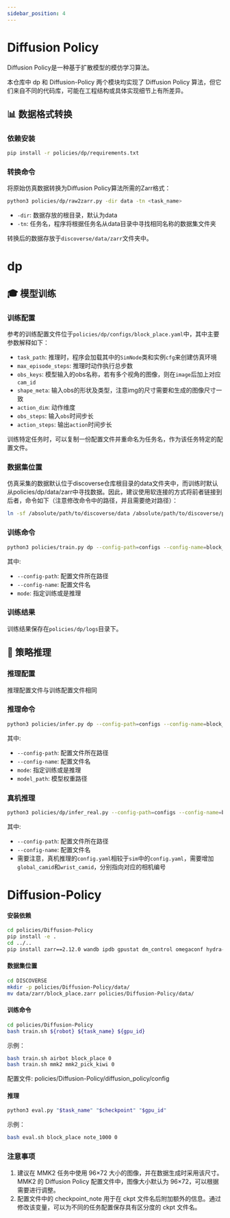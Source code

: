 ```yaml
---
sidebar_position: 4
---
```


# Diffusion Policy

Diffusion Policy是一种基于扩散模型的模仿学习算法。

本仓库中 dp 和 Diffusion-Policy 两个模块均实现了 Diffusion Policy 算法，但它们来自不同的代码库，可能在工程结构或具体实现细节上有所差异。

## 📊 数据格式转换

### 依赖安装

```bash
pip install -r policies/dp/requirements.txt
```

### 转换命令

将原始仿真数据转换为Diffusion Policy算法所需的Zarr格式：

```bash
python3 policies/dp/raw2zarr.py -dir data -tn <task_name>
```

- `-dir`: 数据存放的根目录，默认为data
- `-tn`: 任务名，程序将根据任务名从data目录中寻找相同名称的数据集文件夹

转换后的数据存放于`discoverse/data/zarr`文件夹中。

# dp

## 🎓 模型训练

### 训练配置

参考的训练配置文件位于`policies/dp/configs/block_place.yaml`中，其中主要参数解释如下：
- `task_path`: 推理时，程序会加载其中的`SimNode`类和实例`cfg`来创建仿真环境
- `max_episode_steps`: 推理时动作执行总步数
- `obs_keys`: 模型输入的obs名称，若有多个视角的图像，则在`image`后加上对应`cam_id`
- `shape_meta`: 输入obs的形状及类型，注意img的尺寸需要和生成的图像尺寸一致
- `action_dim`: 动作维度
- `obs_steps`: 输入`obs`时间步长
- `action_steps`: 输出`action`时间步长

训练特定任务时，可以复制一份配置文件并重命名为任务名，作为该任务特定的配置文件。

### 数据集位置

仿真采集的数据默认位于discoverse仓库根目录的data文件夹中，而训练时默认从policies/dp/data/zarr中寻找数据。因此，建议使用软连接的方式将前者链接到后者，命令如下（注意修改命令中的路径，并且需要绝对路径）：

```bash
ln -sf /absolute/path/to/discoverse/data /absolute/path/to/discoverse/policies/dp/data
```

### 训练命令

```bash
python3 policies/train.py dp --config-path=configs --config-name=block_place mode=train
```

其中:
- `--config-path`: 配置文件所在路径
- `--config-name`: 配置文件名
- `mode`: 指定训练或是推理

### 训练结果

训练结果保存在`policies/dp/logs`目录下。

## 🚀 策略推理

### 推理配置

推理配置文件与训练配置文件相同

### 推理命令

```bash
python3 policies/infer.py dp --config-path=configs --config-name=block_place mode=eval model_path=path/to/model
```

其中:
- `--config-path`: 配置文件所在路径
- `--config-name`: 配置文件名
- `mode`: 指定训练或是推理
- `model_path`: 模型权重路径

### 真机推理

```bash
python3 policies/dp/infer_real.py --config-path=configs --config-name=block_place
```

其中:
- `--config-path`: 配置文件所在路径
- `--config-name`: 配置文件名
- 需要注意，真机推理的`config.yaml`相较于`sim`中的`config.yaml`，需要增加`global_camid`和`wrist_camid`，分别指向对应的相机编号



# Diffusion-Policy

#### 安装依赖

```bash
cd policies/Diffusion-Policy
pip install -e .
cd ../..
pip install zarr==2.12.0 wandb ipdb gpustat dm_control omegaconf hydra-core==1.2.0 dill==0.3.5.1 einops==0.4.1 diffusers==0.11.1 numba==0.56.4 moviepy imageio av matplotlib termcolor
```

#### 数据集位置

```bash
cd DISCOVERSE
mkdir -p policies/Diffusion-Policy/data/
mv data/zarr/block_place.zarr policies/Diffusion-Policy/data/
```

#### 训练命令

```bash
cd policies/Diffusion-Policy
bash train.sh ${robot} ${task_name} ${gpu_id}
```

示例：
```bash
bash train.sh airbot block_place 0
bash train.sh mmk2 mmk2_pick_kiwi 0
```

配置文件: policies/Diffusion-Policy/diffusion_policy/config

#### 推理

```bash
python3 eval.py "$task_name" "$checkpoint" "$gpu_id"
```

示例：
```bash
bash eval.sh block_place note_1000 0
```

### 注意事项

1. 建议在 MMK2 任务中使用 96×72 大小的图像，并在数据生成时采用该尺寸。MMK2 的 Diffusion Policy 配置文件中，图像大小默认为 96×72，可以根据需要进行调整。
2. 配置文件中的 checkpoint_note 用于在 ckpt 文件名后附加额外的信息。通过修改该变量，可以为不同的任务配置保存具有区分度的 ckpt 文件名。 